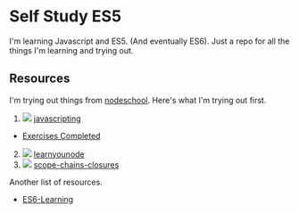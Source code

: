 # Self Study ES5
I'm learning Javascript and ES5. (And eventually ES6). Just a repo for all the things I'm learning and trying out.

## Resources
I'm trying out things from [nodeschool](http://nodeschool.io/#workshoppers). Here's what I'm trying out first.  

1. ![][completed] [javascripting](https://github.com/sethvincent/javascripting)
  - [Exercises Completed](Class01_javascripting/)
2. ![][inprogress] [learnyounode](https://github.com/workshopper/learnyounode)
3. ![][notstarted] [scope-chains-closures](https://github.com/jesstelford/scope-chains-closures)

[completed]: https://img.shields.io/badge/status-completed-brightgreen.svg
[inprogress]: https://img.shields.io/badge/status-inprogress-orange.svg
[notstarted]: https://img.shields.io/badge/status-not%20started-red.svg

Another list of resources.

- [ES6-Learning](https://github.com/ericdouglas/ES6-Learning)
